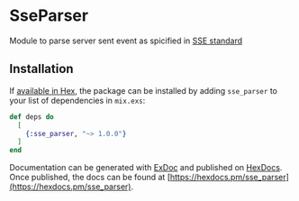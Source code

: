 # SseParser

Module to parse server sent event as spicified in 
[SSE standard](https://www.w3.org/TR/2009/WD-eventsource-20090421/#parsing-an-event-stream)

## Installation

If [available in Hex](https://hex.pm/docs/publish), the package can be installed
by adding `sse_parser` to your list of dependencies in `mix.exs`:

```elixir
def deps do
  [
    {:sse_parser, "~> 1.0.0"}
  ]
end
```

Documentation can be generated with [ExDoc](https://github.com/elixir-lang/ex_doc)
and published on [HexDocs](https://hexdocs.pm). Once published, the docs can
be found at [https://hexdocs.pm/sse_parser](https://hexdocs.pm/sse_parser).

